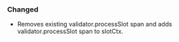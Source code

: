 ### Changed

- Removes existing validator.processSlot span and adds validator.processSlot span to slotCtx.